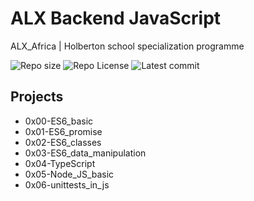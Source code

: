 # ALX Backend JavaScript

ALX_Africa | Holberton school specialization programme

![Repo size](https://img.shields.io/github/repo-size/Mar-Issah/alx-backend-javascript)
![Repo License](https://img.shields.io/github/license/Mar-Issah/alx-backend-javascript.svg)
![Latest commit](https://img.shields.io/github/last-commit/Mar-Issah/alx-backend-javascript/master?style=round-square)

## Projects

- 0x00-ES6_basic
- 0x01-ES6_promise
- 0x02-ES6_classes
- 0x03-ES6_data_manipulation
- 0x04-TypeScript
- 0x05-Node_JS_basic
- 0x06-unittests_in_js
